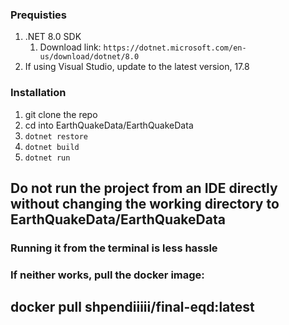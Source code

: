 ﻿### Prequisties
1. .NET 8.0 SDK
   1. Download link: ```https://dotnet.microsoft.com/en-us/download/dotnet/8.0```
2. If using Visual Studio, update to the latest version, 17.8

### Installation
1. git clone the repo
2. cd into EarthQuakeData/EarthQuakeData
3. ```dotnet restore```
4. ```dotnet build```
5. ```dotnet run```

## Do not run the project from an IDE directly without changing the working directory to EarthQuakeData/EarthQuakeData
### Running it from the terminal is less hassle


### If neither works, pull the docker image:
## docker pull shpendiiiii/final-eqd:latest